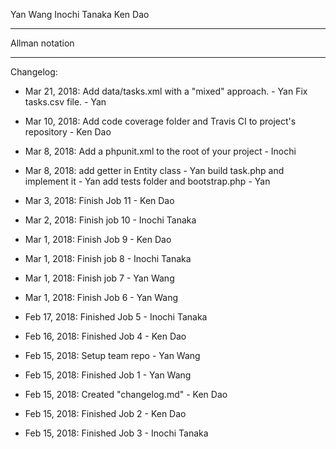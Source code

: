Yan Wang
Inochi Tanaka
Ken Dao
**************
Allman notation
**************

Changelog:



- Mar 21, 2018: Add data/tasks.xml with a "mixed" approach. - Yan
                Fix tasks.csv file. - Yan

- Mar 10, 2018: Add code coverage folder and Travis CI to project's repository - Ken Dao 
- Mar 8, 2018: Add a phpunit.xml to the root of your project - Inochi 
- Mar 8, 2018: add getter in Entity class - Yan
               build task.php and implement it - Yan
               add tests folder and bootstrap.php - Yan
- Mar 3, 2018: Finish Job 11 - Ken Dao
- Mar 2, 2018: Finish job 10 - Inochi Tanaka
- Mar 1, 2018: Finish Job 9 - Ken Dao
- Mar 1, 2018: Finish job 8 - Inochi Tanaka
- Mar 1, 2018: Finish job 7 - Yan Wang
- Mar 1, 2018: Finish Job 6 - Yan Wang
- Feb 17, 2018: Finished Job 5 - Inochi Tanaka
- Feb 16, 2018: Finished Job 4 - Ken Dao
- Feb 15, 2018: Setup team repo - Yan Wang
- Feb 15, 2018: Finished Job 1 - Yan Wang
- Feb 15, 2018: Created "changelog.md" - Ken Dao
- Feb 15, 2018: Finished Job 2 - Ken Dao
- Feb 15, 2018: Finished Job 3 - Inochi Tanaka